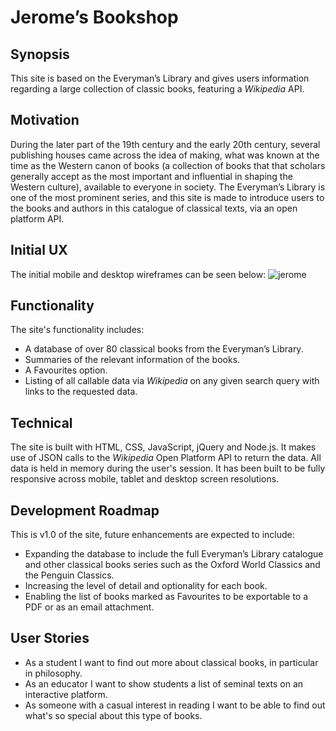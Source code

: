 #  Jerome’s Bookshop

## Synopsis

This site is based on the Everyman’s Library and gives users information regarding a large collection of classic books, featuring a *Wikipedia* API.

## Motivation

During the later part of the 19th century and the early 20th century, several publishing houses came across the idea of making, what was known at the time as the Western canon of books (a collection of books that that scholars generally accept as the most important and influential in shaping the Western culture), available to everyone in society. The Everyman’s Library is one of the most prominent series, and this site is made to introduce users to the books and authors in this catalogue of classical texts, via an open platform API. 

## Initial UX

The initial mobile and desktop wireframes can be seen below:
![jerome](https://cloud.githubusercontent.com/assets/22433378/23317255/8588e0ae-fac5-11e6-94ac-abd2fa382467.JPG)

## Functionality

The site's functionality includes:

* A database of over 80 classical books from the Everyman’s Library.
* Summaries of the relevant information of the books.
* A Favourites option. 
* Listing of all callable data via *Wikipedia* on any given search query with links to the requested data.

## Technical

The site is built with HTML, CSS, JavaScript, jQuery and Node.js. It makes use of JSON calls to the *Wikipedia* Open Platform API to return the data. All data is held in memory during the user's session. It has been built to be fully responsive across mobile, tablet and desktop screen resolutions.

## Development Roadmap

This is v1.0 of the site, future enhancements are expected to include:
* Expanding the database to include the full Everyman’s Library catalogue and other classical books series such as the Oxford World Classics and the Penguin Classics. 
* Increasing the level of detail and optionality for each book.
* Enabling the list of books marked as Favourites to be exportable to a PDF or as an email attachment. 

## User Stories

* As a student I want to find out more about classical books, in particular in philosophy. 
* As an educator I want to show students a list of seminal texts on an interactive platform. 
* As someone with a casual interest in reading I want to be able to find out what's so special about this type of books.

